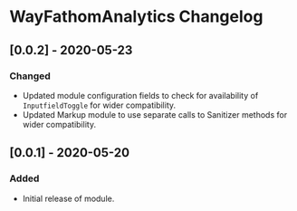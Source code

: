 # WayFathomAnalytics Changelog


## [0.0.2] - 2020-05-23

### Changed
- Updated module configuration fields to check for availability of `InputfieldToggle` for wider compatibility.
- Updated Markup module to use separate calls to Sanitizer methods for wider compatibility.


## [0.0.1] - 2020-05-20

### Added
- Initial release of module.
